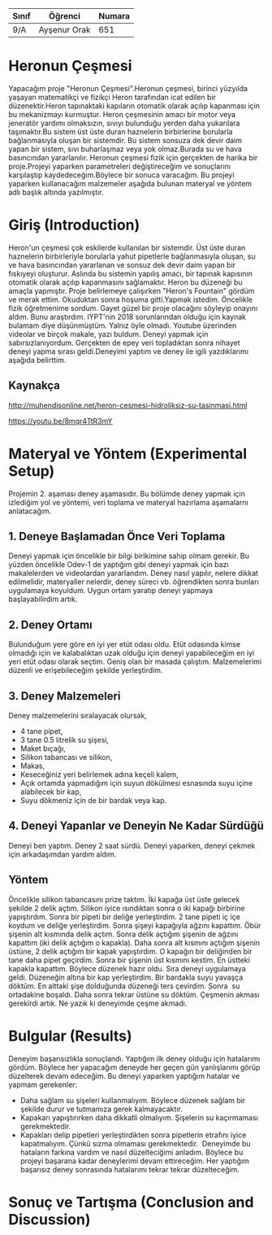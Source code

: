 Sınıf | Öğrenci | Numara|
------| --------|-------|
9/A   |Ayşenur Orak|651 |
#  Heronun Çeşmesi
Yapacağım proje "Heronun Çeşmesi".Heronun çeşmesi, birinci yüzyılda yaşayan matematikçi ve fizikçi Heron tarafından icat edilen bir düzenektir.Heron tapınaktaki kapıların otomatik olarak açılıp kapanması için bu mekanizmayı kurmuştur. Heron çeşmesinin amacı bir motor veya jeneratör yardımı olmaksızın, sıvıyı bulunduğu yerden daha yukarılara taşımaktır.Bu sistem üst üste duran haznelerin birbirlerine borularla bağlanmasıyla oluşan bir sistemdir. Bu sistem sonsuza dek devir daim yapan bir sistem, sıvı buharlaşmaz veya yok olmaz.Burada su ve hava basıncından yararlanılır. Heronun çeşmesi fizik için gerçekten de harika bir proje.Projeyi yaparken parametreleri değiştireceğim ve sonuçlarını karşılaştıp kaydedeceğim.Böylece bir sonuca varacağım. Bu projeyi yaparken kullanacağım malzemeler aşağıda bulunan materyal ve yöntem adlı başlık altında yazılmıştır.
# Giriş (Introduction)
Heron'un çeşmesi çok eskilerde kullanılan bir sistemdir. Üst üste duran haznelerin birbirleriyle borularla yahut pipetlerle bağlanmasıyla oluşan, su ve hava basıncından yararlanan ve sonsuz dek devir daim yapan bir fıskıyeyi oluşturur. Aslında bu sistemin yapılış amacı, bir tapınak kapısının otomatik olarak açılıp kapanmasını sağlamaktır. Heron bu düzeneği bu amaçla yapmıştır. Proje belirlemeye çalışırken "Heron's Fountain" gördüm ve merak ettim. Okuduktan sonra hoşuma gitti.Yapmak istedim. Öncelikle fizik öğretmenime sordum. Gayet güzel bir proje olacağını söyleyip onayını aldım. Bunu araştırdım. IYPT'nin 2018 sorunlarından olduğu için kaynak bulamam diye düşünmüştüm. Yalnız öyle olmadı. Youtube üzerinden videolar ve birçok makale, yazı buldum. Deneyi yapmak için sabırsızlanıyordum. Gerçekten de epey veri topladıktan sonra nihayet deneyi yapma sırası geldi.Deneyimi yaptım ve deney ile igili yazdıklarımı aşağıda belirttim. 
## Kaynakça
http://muhendisonline.net/heron-cesmesi-hidroliksiz-su-tasinmasi.html

https://youtu.be/8mqr4TtR3mY

# Materyal ve Yöntem (Experimental Setup)
Projemin 2. aşaması deney aşamasıdır. Bu bölümde deney yapmak için izlediğim yol ve yöntemi, veri toplama ve materyal hazırlama aşamalarnı anlatacağım.
## 1. Deneye Başlamadan Önce Veri Toplama
Deneyi yapmak için öncelikle bir bilgi birikimine sahip olmam gerekir. Bu yüzden öncelikle Odev-1 de yaptığım gibi deneyi yapmak için bazı makalelerden ve videolardan yararlandım. Deney nasıl yapılır, nelere dikkat edilmelidir, materyaller nelerdir, deney süreci vb. öğrendikten sonra bunları uygulamaya koyuldum. Uygun ortam yaratıp deneyi yapmaya başlayabilirdim artık.
## 2. Deney Ortamı
Bulunduğum yere göre en iyi yer etüt odası oldu. Etüt odasında kimse olmadığı için ve kalabalıktan uzak olduğu için deneyi yapabileceğim en iyi yeri etüt odası olarak seçtim. Geniş olan bir masada çalıştım. Malzemelerimi düzenli ve erişebileceğim şekilde yerleştirdim.
## 3. Deney Malzemeleri
Deney malzemelerini sıralayacak olursak,
- 4 tane pipet, 
- 3 tane 0.5 litrelik su şişesi,
- Maket bıçağı,
- Silikon tabancası ve silikon,
- Makas,
- Keseceğiniz yeri belirlemek adına keçeli kalem,
- Açık ortamda yapmadığım için suyun dökülmesi esnasında suyu içine alabilecek bir kap,
- Suyu dökmeniz için de bir bardak veya kap.

## 4. Deneyi Yapanlar ve Deneyin Ne Kadar Sürdüğü
Deneyi ben yaptım. Deney 2 saat sürdü. Deneyi yaparken, deneyi çekmek için arkadaşımdan yardım aldım.

## Yöntem
Öncelikle silikon tabancasını prize taktım. İki kapağa üst üste gelecek şekilde 2 delik açtım. Silikon iyice ısındıktan sonra o iki kapağı birbirine yapıştırdım. Sonra bir pipeti bir deliğe yerleştirdim. 2 tane pipeti iç içe koydum ve deliğe yerleştirdim. Sonra şişeyi kapağıyla ağzını kapattım. Öbür şişenin alt kısmında delik açtım. Sonra delik açtığım şişenin de ağzını kapattım (iki delik açtığım o kapakla). Daha sonra alt kısmını açtığım şişenin üstüne, 2 delik açtığım bir kapak yapıştırdım. O kapağın bir deliğinden bir tane daha pipet geçirdim. Sonra bir şişenin üst kısmını kestim. En üstteki kapakla kapattım. Böylece düzenek hazır oldu. Sıra deneyi uygulamaya geldi. Düzeneğin altına bir kap yerleştirdim. Bir bardakla suyu yavaşça döktüm. En alttaki şişe dolduğunda düzeneği ters çevirdim. Sonra  su ortadakine boşaldı. Daha sonra tekrar üstüne su döktüm. Çeşmenin akması gerekirdi artık. Ne yazık ki deneyimde çeşme akmadı.
# Bulgular (Results)
Deneyim başarısızlıkla sonuçlandı. Yaptığım ilk deney olduğu için hatalarımı gördüm. Böylece her yapacağım deneyde her geçen gün yanlışlarımı görüp düzelterek devam edeceğim. Bu deneyi yaparken yaptığım hatalar ve yapmam gerekenler:
- Daha sağlam su şişeleri kullanmalıyım. Böylece düzenek sağlam bir şekilde durur ve tutmamıza gerek kalmayacaktır.
- Kapakarı yapıştırırken daha dikkatli olmalıyım. Şişelerin su kaçırmaması gerekmektedir.
- Kapakları delip pipetleri yerleştirdikten sonra pipetlerin etrafını iyice kapatmalıyım. Çünkü sızma olmaması gerekmektedir.
  Deneyimde bu hataların farkına vardım ve nasıl düzelteciğimi anladım. Böylece bu projeyi başarana kadar deneylerimi devam ettireceğim. Her yaptığım başarısız deney sonrasında hatalarımı tekrar tekrar düzelteceğim.

# Sonuç ve Tartışma (Conclusion and Discussion) 




